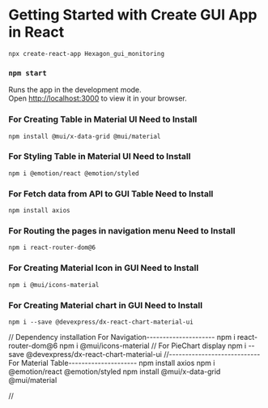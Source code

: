 # Getting Started with Create GUI App in React 
    npx create-react-app Hexagon_gui_monitoring

### `npm start`

Runs the app in the development mode.\
Open [http://localhost:3000](http://localhost:3000) to view it in your browser.


### For Creating Table in Material UI Need to Install 
    npm install @mui/x-data-grid @mui/material

### For Styling Table in Material UI Need to Install 
    npm i @emotion/react @emotion/styled

### For Fetch data from API to GUI Table Need to Install 
    npm install axios

### For Routing the pages in navigation menu Need to Install 
    npm i react-router-dom@6

### For Creating Material Icon in GUI Need to Install 
    npm i @mui/icons-material

### For Creating Material chart in GUI Need to Install 
    npm i --save @devexpress/dx-react-chart-material-ui



// Dependency installation
For Navigation---------------------
npm i react-router-dom@6
npm i @mui/icons-material
// For PieChart display
npm i --save @devexpress/dx-react-chart-material-ui
//----------------------------
For Material Table---------------------
npm install axios
npm i @emotion/react @emotion/styled
npm install @mui/x-data-grid @mui/material


//